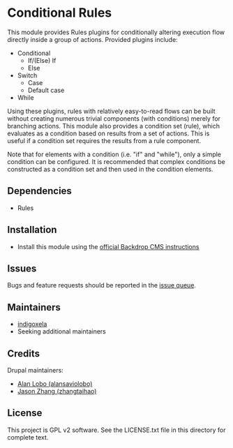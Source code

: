 # Conditional Rules

This module provides Rules plugins for conditionally altering execution flow
directly inside a group of actions. Provided plugins include:

- Conditional
  - If/(Else) If
  - Else
- Switch
  - Case
  - Default case
- While

Using these plugins, rules with relatively easy-to-read flows can be built without
creating numerous trivial components (with conditions) merely for branching actions.
This module also provides a condition set (rule), which evaluates as a condition
based on results from a set of actions. This is useful if a condition set
requires the results from a rule component.

Note that for elements with a condition (i.e. "if" and "while"), only a simple
condition can be configured. It is recommended that complex conditions be
constructed as a condition set and then used in the condition elements.

## Dependencies

- Rules

## Installation

- Install this module using the
  [official Backdrop CMS instructions](https://docs.backdropcms.org/documentation/extend-with-modules)

## Issues

Bugs and feature requests should be reported in the
[issue queue](https://github.com/backdrop-contrib/conditional_rules/issues).

## Maintainers

- [indigoxela](https://github.com/indigoxela)
- Seeking additional maintainers

## Credits

Drupal maintainers:

* [Alan Lobo (alansaviolobo)](https://www.drupal.org/u/alansaviolobo)
* [Jason Zhang (zhangtaihao)](https://www.drupal.org/u/zhangtaihao)

## License

This project is GPL v2 software.
See the LICENSE.txt file in this directory for complete text.
